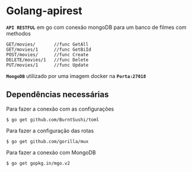 # Golang-apirest

**``API RESTFUL``** em go com conexão mongoDB para um banco de filmes com methodos 

```
GET/movies/       //func GetAll
GET/movies/1      //func GetBiId
POST/movies/      //func Create
DELETE/movies/1   //func Delete
PUT/movies/1      //func Update
```
**``MongoDB``** utilizado por uma imagem docker na **``Porta:27018``**

## Dependências necessárias

Para fazer a conexão com as configurações
```
$ go get github.com/BurntSushi/toml
```
Para fazer a configuração das rotas
```
$ go get github.com/gorilla/mux
```
Para fazer a conexão com MongoDB
```
$ go get gopkg.in/mgo.v2 
```
